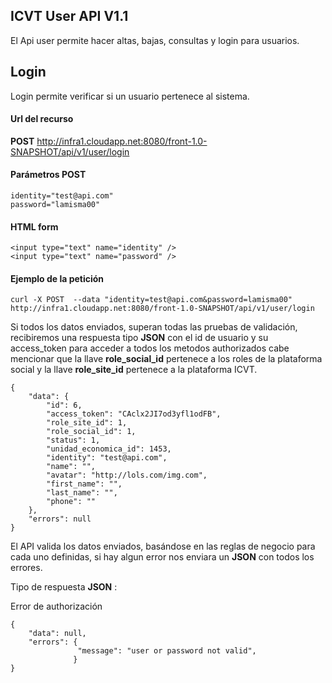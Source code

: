 ## ICVT User API  V1.1

El Api user permite hacer altas, bajas, consultas y login para usuarios.

## Login
Login permite verificar si un usuario pertenece al sistema.

#### Url del recurso
**POST** http://infra1.cloudapp.net:8080/front-1.0-SNAPSHOT/api/v1/user/login


 
#### Parámetros POST

```
identity="test@api.com"
password="lamisma00"
```

#### HTML form

```
<input type="text" name="identity" />
<input type="text" name="password" />

```

#### Ejemplo de la petición

```
curl -X POST  --data "identity=test@api.com&password=lamisma00"  http://infra1.cloudapp.net:8080/front-1.0-SNAPSHOT/api/v1/user/login
```


Si todos los datos enviados, superan todas las pruebas de validación, recibiremos una respuesta tipo **JSON** con el id de usuario y su access_token para acceder a todos los metodos authorizados cabe mencionar que la llave **role_social_id** pertenece a los roles de la plataforma social y la llave **role_site_id** pertenece a la plataforma ICVT.

```
{
    "data": {
        "id": 6,
        "access_token": "CAclx2JI7od3yfl1odFB",
        "role_site_id": 1,
        "role_social_id": 1,
        "status": 1,
        "unidad_economica_id": 1453,
        "identity": "test@api.com",
        "name": "",
        "avatar": "http://lols.com/img.com",
        "first_name": "",
        "last_name": "",
        "phone": ""
    },
    "errors": null
}

```

El API valida los datos enviados, basándose en las reglas de negocio para cada uno definidas, si hay algun error nos enviara un **JSON** con todos los errores.

Tipo de respuesta  **JSON** :

Error de authorización

```
{
    "data": null,
    "errors": {
               "message": "user or password not valid",
    		  }
}
```


